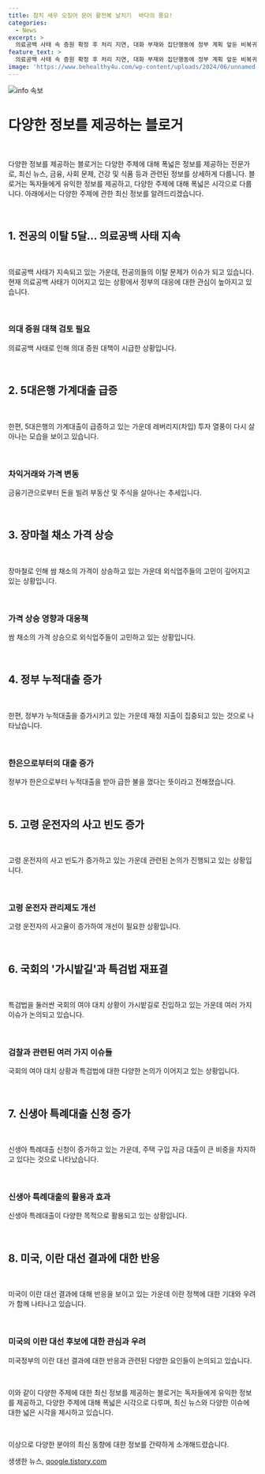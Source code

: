 ```yaml
---
title: 참치 새우 오징어 문어 활전복 날치기  바다의 풍요!
categories:
  - News
excerpt: >
  의료공백 사태 속 증원 확정 후 처리 지연, 대화 부재와 집단행동에 정부 계획 앞둔 비복귀 전공의 처분 미지수 / 가계대출 폭증, 레버리지 투자 증가 / 장마철로 채소값 급등, 외식업 고민 / 정부, 한은에서 역대 최대 91.6조 빌려 명목세금 부족 메꿔 / 고령 운전자 사고율 상승, 제도 개선 논의 / 국회, 특검법 패스트랙· 중단된 예정 일정 / 신생아특례대출 5개월만 6조원 유입, 주택매입 41% 등 신청 / 미국, 이란 대선 개혁파 당선에 변화 기대하지 않아 / 소방차 진입 제한, 안전 문제 제기 / 통조림, 캔 음식 빈번한 섭취로 유해물질 논란
feature_text: >
  의료공백 사태 속 증원 확정 후 처리 지연, 대화 부재와 집단행동에 정부 계획 앞둔 비복귀 전공의 처분 미지수 / 가계대출 폭증, 레버리지 투자 증가 / 장마철로 채소값 급등, 외식업 고민 / 정부, 한은에서 역대 최대 91.6조 빌려 명목세금 부족 메꿔 / 고령 운전자 사고율 상승, 제도 개선 논의 / 국회, 특검법 패스트랙· 중단된 예정 일정 / 신생아특례대출 5개월만 6조원 유입, 주택매입 41% 등 신청 / 미국, 이란 대선 개혁파 당선에 변화 기대하지 않아 / 소방차 진입 제한, 안전 문제 제기 / 통조림, 캔 음식 빈번한 섭취로 유해물질 논란
image: 'https://www.behealthy4u.com/wp-content/uploads/2024/06/unnamed-file.png'
---
```


<p><img src="https://www.behealthy4u.com/wp-content/uploads/2024/06/unnamed-file.png" alt="info 속보" /></p>

<h1>다양한 정보를 제공하는 블로거</h1>

<p data-ke-size="size16">&nbsp;</p>

<p>다양한 정보를 제공하는 블로거는 다양한 주제에 대해 폭넓은 정보를 제공하는 전문가로, 최신 뉴스, 금융, 사회 문제, 건강 및 식품 등과 관련된 정보를 상세하게 다룹니다. 블로거는 독자들에게 유익한 정보를 제공하고, 다양한 주제에 대해 폭넓은 시각으로 다룹니다. 아래에서는 다양한 주제에 관한 최신 정보를 알려드리겠습니다.</p>

<p data-ke-size="size16">&nbsp;</p>

<h2 data-ke-size="size26">1. 전공의 이탈 5달… 의료공백 사태 지속</h2>

<p data-ke-size="size16">&nbsp;</p>

<p>의료공백 사태가 지속되고 있는 가운데, 전공의들의 이탈 문제가 이슈가 되고 있습니다. 현재 의료공백 사태가 이어지고 있는 상황에서 정부의 대응에 대한 관심이 높아지고 있습니다. </p>

<p data-ke-size="size16">&nbsp;</p>

<h3>의대 증원 대책 검토 필요</h3>

<p>의료공백 사태로 인해 의대 증원 대책이 시급한 상황입니다. </p>

<p data-ke-size="size16">&nbsp;</p>

<h2 data-ke-size="size26">2. 5대은행 가계대출 급증</h2>

<p data-ke-size="size16">&nbsp;</p>

<p>한편, 5대은행의 가계대출이 급증하고 있는 가운데 레버리지(차입) 투자 열풍이 다시 살아나는 모습을 보이고 있습니다.</p>

<p data-ke-size="size16">&nbsp;</p>

<h3>차익거래와 가격 변동</h3>

<p>금융기관으로부터 돈을 빌려 부동산 및 주식을 살아나는 추세입니다.</p>

<p data-ke-size="size16">&nbsp;</p>

<h2 data-ke-size="size26">3. 장마철 채소 가격 상승</h2>

<p data-ke-size="size16">&nbsp;</p>

<p>장마철로 인해 쌈 채소의 가격이 상승하고 있는 가운데 외식업주들의 고민이 깊어지고 있는 상황입니다.</p>

<p data-ke-size="size16">&nbsp;</p>

<h3>가격 상승 영향과 대응책</h3>

<p>쌈 채소의 가격 상승으로 외식업주들이 고민하고 있는 상황입니다.</p>

<p data-ke-size="size16">&nbsp;</p>

<h2 data-ke-size="size26">4. 정부 누적대출 증가</h2>

<p data-ke-size="size16">&nbsp;</p>

<p>한편, 정부가 누적대출을 증가시키고 있는 가운데 재정 지출이 집중되고 있는 것으로 나타났습니다.</p>

<p data-ke-size="size16">&nbsp;</p>

<h3>한은으로부터의 대출 증가</h3>

<p>정부가 한은으로부터 누적대출을 받아 급한 불을 껐다는 뜻이라고 전해졌습니다.</p>

<p data-ke-size="size16">&nbsp;</p>

<h2 data-ke-size="size26">5. 고령 운전자의 사고 빈도 증가</h2>

<p data-ke-size="size16">&nbsp;</p>

<p>고령 운전자의 사고 빈도가 증가하고 있는 가운데 관련된 논의가 진행되고 있는 상황입니다.</p>

<p data-ke-size="size16">&nbsp;</p>

<h3>고령 운전자 관리제도 개선</h3>

<p>고령 운전자의 사고율이 증가하여 개선이 필요한 상황입니다.</p>

<p data-ke-size="size16">&nbsp;</p>

<h2 data-ke-size="size26">6. 국회의 '가시밭길'과 특검법 재표결</h2>

<p data-ke-size="size16">&nbsp;</p>

<p>특검법을 둘러싼 국회의 여야 대치 상황이 가시밭길로 진입하고 있는 가운데 여러 가지 이슈가 논의되고 있습니다.</p>

<p data-ke-size="size16">&nbsp;</p>

<h3>검찰과 관련된 여러 가지 이슈들</h3>

<p>국회의 여야 대치 상황과 특검법에 대한 다양한 논의가 이어지고 있는 상황입니다.</p>

<p data-ke-size="size16">&nbsp;</p>

<h2 data-ke-size="size26">7. 신생아 특례대출 신청 증가</h2>

<p data-ke-size="size16">&nbsp;</p>

<p>신생아 특례대출 신청이 증가하고 있는 가운데, 주택 구입 자금 대출이 큰 비중을 차지하고 있다는 것으로 나타났습니다.</p>

<p data-ke-size="size16">&nbsp;</p>

<h3>신생아 특례대출의 활용과 효과</h3>

<p>신생아 특례대출이 다양한 목적으로 활용되고 있는 상황입니다.</p>

<p data-ke-size="size16">&nbsp;</p>

<h2 data-ke-size="size26">8. 미국, 이란 대선 결과에 대한 반응</h2>

<p data-ke-size="size16">&nbsp;</p>

<p>미국이 이란 대선 결과에 대해 반응을 보이고 있는 가운데 이란 정책에 대한 기대와 우려가 함께 나타나고 있습니다.</p>

<p data-ke-size="size16">&nbsp;</p>

<h3>미국의 이란 대선 후보에 대한 관심과 우려</h3>

<p>미국정부의 이란 대선 결과에 대한 반응과 관련된 다양한 요인들이 논의되고 있습니다.</p>

<p data-ke-size="size16">&nbsp;</p>

<p>이와 같이 다양한 주제에 대한 최신 정보를 제공하는 블로거는 독자들에게 유익한 정보를 제공하고, 다양한 주제에 대해 폭넓은 시각으로 다루며, 최신 뉴스와 다양한 이슈에 대한 넓은 시각을 제시하고 있습니다.</p>

<p data-ke-size="size16">&nbsp;</p>

<p>이상으로 다양한 분야의 최신 동향에 대한 정보를 간략하게 소개해드렸습니다.</p>
생생한 뉴스, <a href="https://qoogle.tistory.com" rel="dofollow">qoogle.tistory.com</a>


